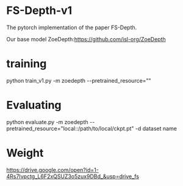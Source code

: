 # FS-Depth-v1
The pytorch implementation of the paper FS-Depth.

Our base model ZoeDepth:https://github.com/isl-org/ZoeDepth


# training
python train_v1.py -m zoedepth --pretrained_resource=""

# Evaluating
python evaluate.py -m zoedepth --pretrained_resource="local::/path/to/local/ckpt.pt" -d dataset name

# Weight
https://drive.google.com/open?id=1-4Rs7Ivpctg_L6F2xQSUZ3o5zux9DBd_&usp=drive_fs
